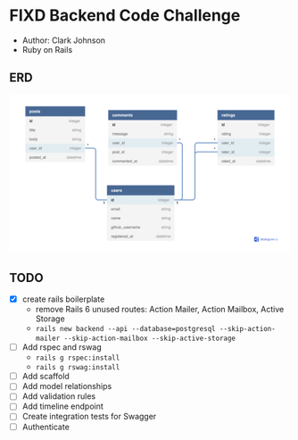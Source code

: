 # FIXD Backend Code Challenge

- Author: Clark Johnson
- Ruby on Rails

## ERD

![FIXD Backend Code Challenge  ](./public/images/erd.png?raw=true "ERD")

## TODO

- [x] create rails boilerplate
  - remove Rails 6 unused routes: Action Mailer, Action Mailbox, Active Storage
  - `rails new backend --api --database=postgresql --skip-action-mailer --skip-action-mailbox --skip-active-storage`
- [ ] Add rspec and rswag
  - `rails g rspec:install`
  - `rails g rswag:install`
- [ ] Add scaffold
- [ ] Add model relationships
- [ ] Add validation rules
- [ ] Add timeline endpoint
- [ ] Create integration tests for Swagger
- [ ] Authenticate
